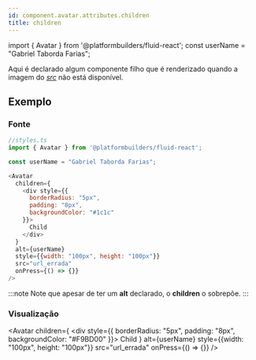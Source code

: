 ```yaml
---
id: component.avatar.attributes.children
title: children
---
```


<!-- Component declaration begin -->

import { Avatar } from '@platformbuilders/fluid-react';
const userName = "Gabriel Taborda Farias";

<!-- Component declaration end -->

<!-- Documentation begin -->

Aqui é declarado algum componente filho que é renderizado quando a imagem do *[src](/docs/component.avatar.attributes.src)* não está disponível.

## Exemplo

### Fonte
```javascript
//styles.ts
import { Avatar } from '@platformbuilders/fluid-react';

const userName = "Gabriel Taborda Farias";

<Avatar
  children={
    <div style={{
      borderRadius: "5px",
      padding: "8px",
      backgroundColor: "#1c1c"
    }}>
      Child
    </div>
  }
  alt={userName}
  style={{width: "100px", height: "100px"}}
  src="url_errada"
  onPress={() => {}}
/>
```

:::note
Note que apesar de ter um **alt** declarado, o **children** o sobrepõe.
:::

### Visualização
<Avatar
  children={
    <div style={{
      borderRadius: "5px",
      padding: "8px",
      backgroundColor: "#F9BD00"
    }}>
      Child
    </div>
  }
  alt={userName}
  style={{width: "100px", height: "100px"}}
  src="url_errada"
  onPress={() => {}}
/>

<!-- Documentation end -->

